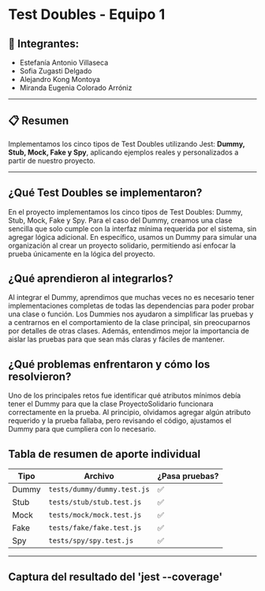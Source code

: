 # Test Doubles - Equipo 1

## 🧠 Integrantes:
- Estefanía Antonio Villaseca  
- Sofia Zugasti Delgado
- Alejandro Kong Montoya
- Miranda Eugenia Colorado Arróniz

---

## 📋 Resumen

Implementamos los cinco tipos de Test Doubles utilizando Jest: **Dummy, Stub, Mock, Fake y Spy**, aplicando ejemplos reales y personalizados a partir de nuestro proyecto.


---

## ¿Qué Test Doubles se implementaron?
En el proyecto implementamos los cinco tipos de Test Doubles: Dummy, Stub, Mock, Fake y Spy. Para el caso del Dummy, creamos una clase sencilla que solo cumple con la interfaz mínima requerida por el sistema, sin agregar lógica adicional. En específico, usamos un Dummy para simular una organización al crear un proyecto solidario, permitiendo así enfocar la prueba únicamente en la lógica del proyecto.


## ¿Qué aprendieron al integrarlos?
Al integrar el Dummy, aprendimos que muchas veces no es necesario tener implementaciones completas de todas las dependencias para poder probar una clase o función. Los Dummies nos ayudaron a simplificar las pruebas y a centrarnos en el comportamiento de la clase principal, sin preocuparnos por detalles de otras clases. Además, entendimos mejor la importancia de aislar las pruebas para que sean más claras y fáciles de mantener.



## ¿Qué problemas enfrentaron y cómo los resolvieron?
Uno de los principales retos fue identificar qué atributos mínimos debía tener el Dummy para que la clase ProyectoSolidario funcionara correctamente en la prueba. Al principio, olvidamos agregar algún atributo requerido y la prueba fallaba, pero revisando el código, ajustamos el Dummy para que cumpliera con lo necesario. 



## Tabla de resumen de aporte individual

| Tipo     | Archivo                        | ¿Pasa pruebas? |
|----------|--------------------------------|----------------|
| Dummy    | `tests/dummy/dummy.test.js`    | ✅             |
| Stub     | `tests/stub/stub.test.js`      | ✅             |
| Mock     | `tests/mock/mock.test.js`      | ✅             |
| Fake     | `tests/fake/fake.test.js`      | ✅             |
| Spy      | `tests/spy/spy.test.js`        | ✅             |

---

## Captura del resultado del 'jest --coverage'
